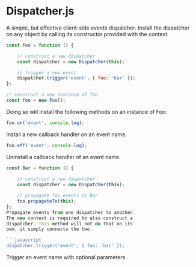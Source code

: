 # Dispatcher.js
 
 A simple, but effective client-side events dispatcher.
 Install the dispatcher on any object by calling its
 constructor provided with the context.

```javascript
const Foo = function () {

    // construct a new dispatcher
    const dispatcher = new Dispatcher(this);

    // trigger a new event
    dispatcher.trigger('event', { foo: 'bar' });
};

// construct a new instance of foo
const foo = new Foo();
 ```

Doing so will install the following methods on an instance 
of Foo:

```javascript
foo.on('event', console.log);
```
Install a new callback handler on an event name.

```javascript
foo.off('event', console.log);
```
Uninstall a callback handler of an event name.

```javascript
const Bar = function () {
    
    // construct a new dispatcher
    const dispatcher = new Dispatcher(this);

    // propagate foo events to Bar
    foo.propagateTo(this);
};
Propagate events from one dispatcher to another.
The new context is required to also construct a
dispatcher. This method will not do that on its
own, it simply connects the two.

```javascript
dispatcher.trigger('event', { foo: 'bar' });
```
Trigger an event name with optional parameters.
